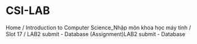 # CSI-LAB
Home / Introduction to Computer Science_Nhập môn khoa học máy tính / Slot 17 / LAB2 submit - Database (Assignment)LAB2 submit - Database
